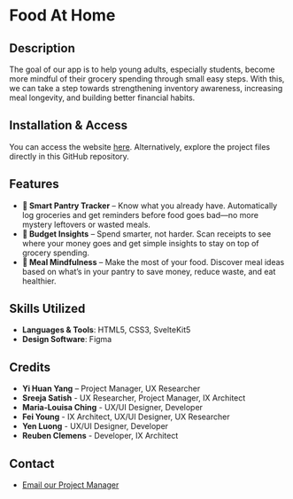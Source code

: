 # Food At Home

## Description
The goal of our app is to help young adults, especially students, become more mindful of their grocery spending through small easy steps. 
With this, we can take a step towards strengthening inventory awareness, increasing meal longevity, and building better financial habits.

## Installation & Access
You can access the website [here](https://cronch.framer.website/).
Alternatively, explore the project files directly in this GitHub repository.

## Features
- **🛒 Smart Pantry Tracker** – Know what you already have. Automatically log groceries and get reminders before food goes bad—no more mystery leftovers or wasted meals.
- **💸 Budget Insights** – Spend smarter, not harder. Scan receipts to see where your money goes and get simple insights to stay on top of grocery spending.
- **🍲 Meal Mindfulness** – Make the most of your food. Discover meal ideas based on what’s in your pantry to save money, reduce waste, and eat healthier.

## Skills Utilized
- **Languages & Tools**: HTML5, CSS3, SvelteKit5
- **Design Software**: Figma

## Credits
- **Yi Huan Yang** – Project Manager, UX Researcher
- **Sreeja Satish** - UX Researcher, Project Manager, IX Architect
- **Maria-Louisa Ching** - UX/UI Designer, Developer
- **Fei Young** - IX Architect, UX/UI Designer, UX Researcher
- **Yen Luong** - UX/UI Designer, Developer
- **Reuben Clemens** - Developer, IX Architect

## Contact
- [Email our Project Manager](mailto:#yy559@drexel.edu)
